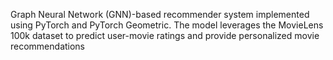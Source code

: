 Graph Neural Network (GNN)-based recommender system implemented using PyTorch and PyTorch Geometric. 
The model leverages the MovieLens 100k dataset to predict user-movie ratings and provide personalized movie recommendations
